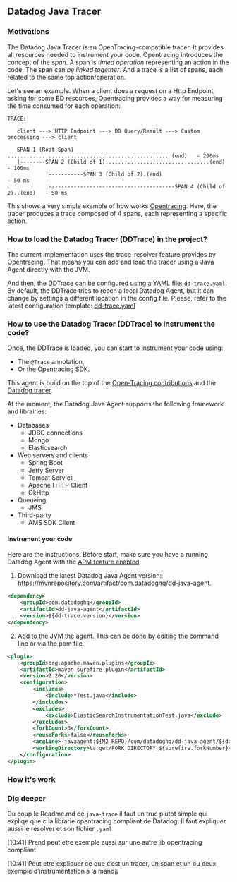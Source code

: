 ## Datadog Java Tracer

### Motivations

The Datadog Java Tracer is an OpenTracing-compatible tracer. It provides all resources needed to instrument your code.
Opentracing introduces the concept of the *span*. A span is *timed operation* representing an action in the code.
The span can *be linked together*. And a trace is a list of spans, each related to the same top action/operation.

Let's see an example. When a client does a request on a Http Endpoint, asking for some BD resources, 
Opentracing provides a way for measuring the time consumed for each operation:

````
TRACE:

   client ---> HTTP Endpoint ---> DB Query/Result ---> Custom processing ---> client
  
   SPAN 1 (Root Span) ................................................... (end)   - 200ms
   |--------SPAN 2 (Child of 1).................................(end)             - 100ms
            |-----------SPAN 3 (Child of 2).(end)                                 - 50 ms
            |----------------------------------------SPAN 4 (Child of 2)..(end)   - 50 ms
````

This shows a very simple example of how works [Opentracing](http://opentracing.io/).
Here, the tracer produces a trace composed of 4 spans, each representing a specific action.


### How to load the Datadog Tracer (DDTrace) in the project?

The current implementation uses the trace-resolver feature provides by Opentracing.
That means you can add and load the tracer using a Java Agent directly with the JVM.

And then, the DDTrace can be configured using a YAML file: `dd-trace.yaml`.
By default, the DDTrace tries to reach a local Datadog Agent, but it can change by settings a different
location in the config file. Please, refer to the latest configuration template: [dd-trace.yaml](src/main/resources/dd-trace.yaml)


### How to use the Datadog Tracer (DDTrace) to instrument the code?

Once, the DDTrace is loaded, you can start to instrument your code using:
* The `@Trace` annotation,
* Or the Opentracing SDK.





























This agent is build on the top of the [Open-Tracing contributions](https://github.com/opentracing-contrib/) and the [Datadog
tracer](https://github.com/DataDog/dd-trace-java).

At the moment, the Datadog Java Agent supports the following framework and librairies:

* Databases
  * JDBC connections
  * Mongo
  * Elasticsearch
* Web servers and clients
  * Spring Boot
  * Jetty Server
  * Tomcat Servlet
  * Apache HTTP Client
  * OkHttp
* Queueing
  * JMS
* Third-party
  * AMS SDK Client 
  
#### Instrument your code
  
Here are the instructions.
Before start, make sure you have a running Datadog Agent with the [APM feature enabled](http://docs.datadoghq.com/tracing/).

1. Download the latest Datadog Java Agent version: https://mvnrepository.com/artifact/com.datadoghq/dd-java-agent.
```pom.xml
<dependency>
    <groupId>com.datadoghq</groupId>
    <artifactId>dd-java-agent</artifactId>
    <version>${dd-trace.version}</version>
</dependency>
```
2. Add to the JVM the agent. This can be done by editing the command line or via the pom file. 
```pom.xml
<plugin>
    <groupId>org.apache.maven.plugins</groupId>
    <artifactId>maven-surefire-plugin</artifactId>
    <version>2.20</version>
    <configuration>
        <includes>
            <include>*Test.java</include>
        </includes>
        <excludes>
            <exclude>ElasticSearchInstrumentationTest.java</exclude>
        </excludes>
        <forkCount>3</forkCount>
        <reuseForks>false</reuseForks>
        <argLine>-javaagent:${M2_REPO}/com/datadoghq/dd-java-agent/${dd-trace.version}/dd-java-agent-${dd-trace.version}.jar</argLine>
        <workingDirectory>target/FORK_DIRECTORY_${surefire.forkNumber}</workingDirectory>
    </configuration>
</plugin>

```


### How it's work
### Dig deeper


Du coup le Readme.md de `java-trace` il faut un truc plutot simple qui expliqe que c la 
librarie opentracing compliant de Datadog. Il faut expliquer aussi le resolver et son fichier `.yaml`

[10:41] 
Prend peut etre exemple aussi sur une autre lib opentracing compliant

[10:41] 
Peut etre expliquer ce que c’est un tracer, un span et un ou deux exemple d’instrumentation a la mano¡¡